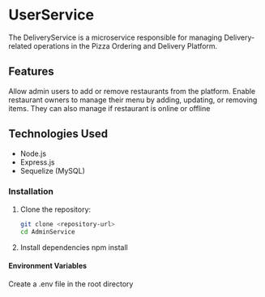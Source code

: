 # UserService

The DeliveryService is a microservice responsible for managing Delivery-related operations in the Pizza Ordering and Delivery Platform.

## Features

Allow admin users to add or remove restaurants from the platform.
Enable restaurant owners to manage their menu by adding, updating, or removing items.
They can also manage if restaurant is online or offline

## Technologies Used

- Node.js
- Express.js
- Sequelize (MySQL)

### Installation

1. Clone the repository:

   ```bash
   git clone <repository-url>
   cd AdminService

2. Install dependencies
    npm install

#### Environment Variables

Create a .env file in the root directory 
